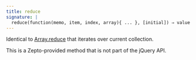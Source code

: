 ```yaml
---
title: reduce
signature: |
  reduce(function(memo, item, index, array){ ... }, [initial]) ⇒ value
---
```


Identical to [Array.reduce][] that iterates over current collection.

<p class=compat>
  This is a Zepto-provided method that is not part of the jQuery API.
</p>

  [array.reduce]: https://developer.mozilla.org/en/JavaScript/Reference/Global_Objects/Array/Reduce
